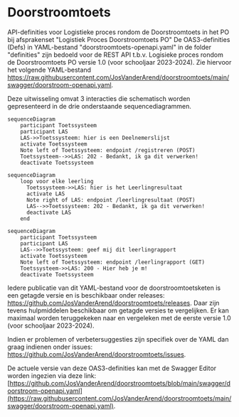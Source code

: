 # Doorstroomtoets
API-definities voor Logistieke proces rondom de Doorstroomtoets in het PO bij afsprakenset "Logistiek Proces Doorstroomtoets PO"
De OAS3-definities (Defs) in YAML-bestand "doorstroomtoets-openapi.yaml" in de folder "definities" zijn bedoeld voor de REST API t.b.v. Logisieke proces rondom de Doorstroomtoets PO versie 1.0 (voor schooljaar 2023-2024). Zie hiervoor het volgende YAML-bestand https://raw.githubusercontent.com/JosVanderArend/doorstroomtoets/main/swagger/doorstroom-openapi.yaml.


Deze uitwisseling omvat 3 interacties die schematisch worden gepresenteerd in de drie onderstaande sequencediagrammen.

```mermaid
sequenceDiagram
    participant Toetssysteem
    participant LAS
    LAS->>Toetssysteem: hier is een Deelnemerslijst
    activate Toetssysteem
    Note left of Toetssysteem: endpoint /registreren (POST)
    Toetssysteem-->>LAS: 202 - Bedankt, ik ga dit verwerken!
    deactivate Toetssysteem
```

```mermaid
sequenceDiagram
    loop voor elke leerling
      Toetssysteem->>LAS: hier is het Leerlingresultaat
      activate LAS
      Note right of LAS: endpoint /leerlingresultaat (POST)
      LAS-->>Toetssysteem: 202 - Bedankt, ik ga dit verwerken!
      deactivate LAS
    end
```

```mermaid
sequenceDiagram
    participant Toetssysteem
    participant LAS
    LAS-->>Toetssysteem: geef mij dit leerlingrapport
    activate Toetssysteem
    Note left of Toetssysteem: endpoint /leerlingrapport (GET)
    Toetssysteem->>LAS: 200 - Hier heb je m!
    deactivate Toetssysteem
```

Iedere publicatie van dit YAML-bestand voor de doorstroomtoetsketen is een getagde versie en is beschikbaar onder releases: https://github.com/JosVanderArend/doorstroomtoets/releases. Daar zijn tevens hulpmiddelen beschikbaar om getagde versies te vergelijken. 
Er kan maximaal worden teruggekeken naar en vergeleken met de eerste versie 1.0 (voor schooljaar 2023-2024).

Indien er problemen of verbetersuggesties zijn specifiek over de YAML dan graag indienen onder issues: https://github.com/JosVanderArend/doorstroomtoets/issues.


De actuele versie van deze OAS3-definities kan met de Swagger Editor worden ingezien via deze link: [https://github.com/JosVanderArend/doorstroomtoets/blob/main/swagger/doorstroom-openapi.yaml](https://raw.githubusercontent.com/JosVanderArend/doorstroomtoets/main/swagger/doorstroom-openapi.yaml). 
 

